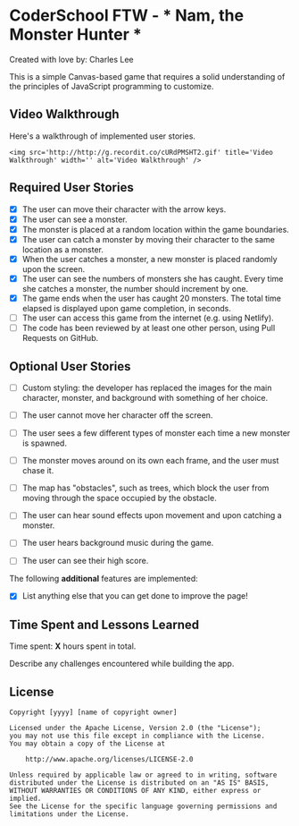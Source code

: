 # CoderSchool FTW - * Nam, the Monster Hunter *

Created with love by: Charles Lee
  
This is a simple Canvas-based game that requires a solid understanding of the principles of JavaScript programming to customize. 

## Video Walkthrough

Here's a walkthrough of implemented user stories.

```
<img src='http://http://g.recordit.co/cURdPMSHT2.gif' title='Video Walkthrough' width='' alt='Video Walkthrough' />
```


## Required User Stories

- [x] The user can move their character with the arrow keys. 
- [x] The user can see a monster.
- [x] The monster is placed at a random location within the game boundaries.
- [x] The user can catch a monster by moving their character to the same location as a monster.
- [x] When the user catches a monster, a new monster is placed randomly upon the screen.
- [x] The user can see the numbers of monsters she has caught. Every time she catches a monster, the number should increment by one. 
- [x] The game ends when the user has caught 20 monsters. The total time elapsed is displayed upon game completion, in seconds.
- [ ] The user can access this game from the internet (e.g. using Netlify).
- [ ] The code has been reviewed by at least one other person, using Pull Requests on GitHub.

## Optional User Stories

- [ ] Custom styling: the developer has replaced the images for the main character, monster, and background with something of her choice.  
- [ ] The user cannot move her character off the screen. 
- [ ] The user sees a few different types of monster each time a new monster is spawned. 
- [ ] The monster moves around on its own each frame, and the user must chase it. 
- [ ] The map has "obstacles", such as trees, which block the user from moving through the space occupied by the obstacle. 
- [ ] The user can hear sound effects upon movement and upon catching a monster. 
- [ ] The user hears background music during the game. 
- [ ] The user can see their high score. 


The following **additional** features are implemented:

* [x] List anything else that you can get done to improve the page!

## Time Spent and Lessons Learned

Time spent: **X** hours spent in total.

Describe any challenges encountered while building the app.

## License

    Copyright [yyyy] [name of copyright owner]

    Licensed under the Apache License, Version 2.0 (the "License");
    you may not use this file except in compliance with the License.
    You may obtain a copy of the License at

        http://www.apache.org/licenses/LICENSE-2.0

    Unless required by applicable law or agreed to in writing, software
    distributed under the License is distributed on an "AS IS" BASIS,
    WITHOUT WARRANTIES OR CONDITIONS OF ANY KIND, either express or implied.
    See the License for the specific language governing permissions and
    limitations under the License.